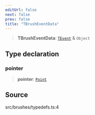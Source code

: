 ```yaml
---
editUrl: false
next: false
prev: false
title: "TBrushEventData"
---
```


> **TBrushEventData**: [`TEvent`](../interfaces/TEvent.md) & `Object`

## Type declaration

### pointer

> **pointer**: [`Point`](../classes/Point.md)

## Source

src/brushes/typedefs.ts:4
